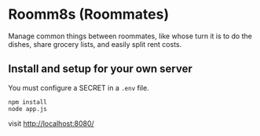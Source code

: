 # Roomm8s (Roommates)

Manage common things between roommates, like whose turn it is to do the
dishes, share grocery lists, and easily split rent costs.

## Install and setup for your own server

You must configure a SECRET in a `.env` file. 

```
npm install
node app.js
```

visit [http://localhost:8080/](http://localhost:8080)

